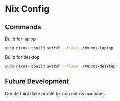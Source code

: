 # Nix Config

## Commands
Build for laptop
```bash
sudo nixos-rebuild switch --flake ./#nixos-laptop
```

Build for desktop
```bash
sudo nixos-rebuild switch --flake ./#nixos-desktop
```

## Future Development
Create third flake profile for non nix-os machines

